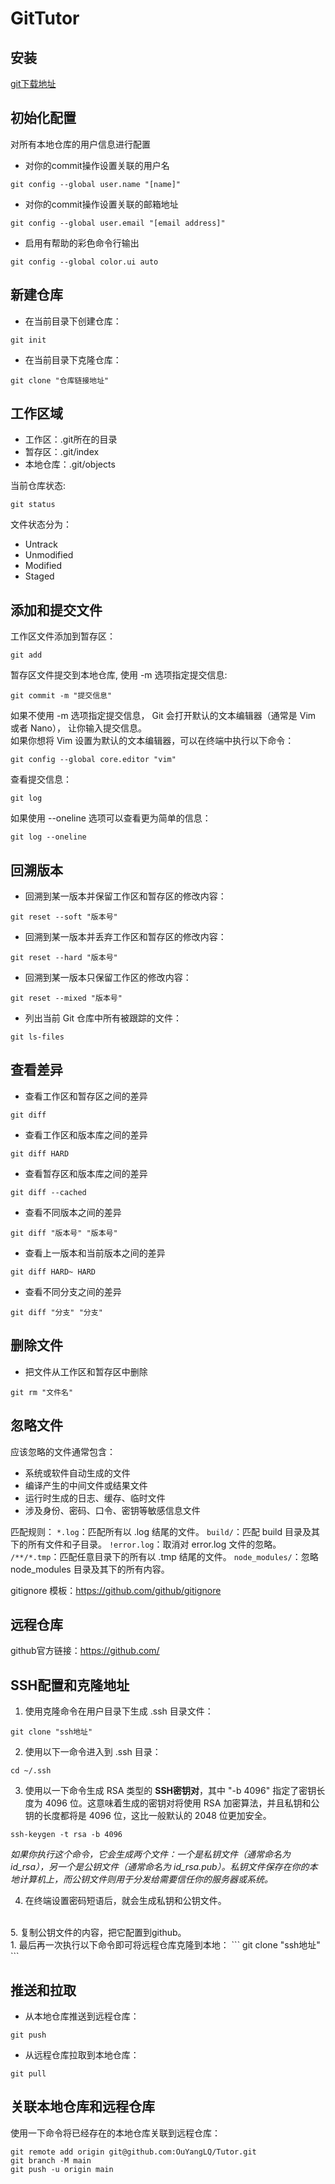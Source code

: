 # GitTutor

## 安装
[git下载地址](git-scm.com)

## 初始化配置
对所有本地仓库的用户信息进行配置

- 对你的commit操作设置关联的用户名
```
git config --global user.name "[name]"
```

- 对你的commit操作设置关联的邮箱地址
```
git config --global user.email "[email address]"
```

- 启用有帮助的彩色命令行输出
```
git config --global color.ui auto
```
## 新建仓库
- 在当前目录下创建仓库：
```
git init
```
- 在当前目录下克隆仓库：
```
git clone "仓库链接地址"
```
## 工作区域
- 工作区：.git所在的目录
- 暂存区：.git/index
- 本地仓库：.git/objects<br>

当前仓库状态:
```
git status
```
文件状态分为：
- Untrack
- Unmodified
- Modified
- Staged

## 添加和提交文件
工作区文件添加到暂存区：
```
git add
```
暂存区文件提交到本地仓库, 使用 -m 选项指定提交信息:
```
git commit -m "提交信息"
```
如果不使用 -m 选项指定提交信息，
Git 会打开默认的文本编辑器（通常是 Vim 或者 Nano），
让你输入提交信息。<br>
如果你想将 Vim 设置为默认的文本编辑器，可以在终端中执行以下命令：
```
git config --global core.editor "vim"
```
查看提交信息：
```
git log
```
如果使用 --oneline 选项可以查看更为简单的信息： 
```
git log --oneline
```
## 回溯版本
- 回溯到某一版本并保留工作区和暂存区的修改内容：
```
git reset --soft "版本号"
```

- 回溯到某一版本并丢弃工作区和暂存区的修改内容：
```
git reset --hard "版本号"
```

- 回溯到某一版本只保留工作区的修改内容：
```
git reset --mixed "版本号"
```
- 列出当前 Git 仓库中所有被跟踪的文件：
```
git ls-files
```
## 查看差异
- 查看工作区和暂存区之间的差异
```
git diff 
```
- 查看工作区和版本库之间的差异
```
git diff HARD
```
- 查看暂存区和版本库之间的差异
```
git diff --cached
```
- 查看不同版本之间的差异
```
git diff "版本号" "版本号"
```
- 查看上一版本和当前版本之间的差异
```
git diff HARD~ HARD
```
- 查看不同分支之间的差异
```
git diff "分支" "分支"
```
## 删除文件
- 把文件从工作区和暂存区中删除
```
git rm "文件名"
```
## 忽略文件
应该忽略的文件通常包含：
- 系统或软件自动生成的文件
- 编译产生的中间文件或结果文件
- 运行时生成的日志、缓存、临时文件
- 涉及身份、密码、口令、密钥等敏感信息文件<br>

匹配规则：
`*.log`：匹配所有以 .log 结尾的文件。
`build/`：匹配 build 目录及其下的所有文件和子目录。
`!error.log`：取消对 error.log 文件的忽略。
`/**/*.tmp`：匹配任意目录下的所有以 .tmp 结尾的文件。
`node_modules/`：忽略 node_modules 目录及其下的所有内容。

gitignore 模板：<https://github.com/github/gitignore>

## 远程仓库

github官方链接：<https://github.com/>

## SSH配置和克隆地址
1. 使用克隆命令在用户目录下生成 .ssh 目录文件：
```
git clone "ssh地址"
```
2. 使用以下一命令进入到 .ssh 目录：
```
cd ~/.ssh
```
3. 使用以一下命令生成 RSA 类型的 **SSH密钥对**，其中 "-b 4096" 指定了密钥长度为 4096 位。这意味着生成的密钥对将使用 RSA 加密算法，并且私钥和公钥的长度都将是 4096 位，这比一般默认的 2048 位更加安全。
```
ssh-keygen -t rsa -b 4096
```
*如果你执行这个命令，它会生成两个文件：一个是私钥文件（通常命名为 id_rsa），另一个是公钥文件（通常命名为 id_rsa.pub）。私钥文件保存在你的本地计算机上，而公钥文件则用于分发给需要信任你的服务器或系统。*

4. 在终端设置密码短语后，就会生成私钥和公钥文件。
<br>
5. 复制公钥文件的内容，把它配置到github。
<br>
1. 最后再一次执行以下命令即可将远程仓库克隆到本地：
```
git clone "ssh地址"
```

## 推送和拉取
- 从本地仓库推送到远程仓库：
```
git push 
```
- 从远程仓库拉取到本地仓库：
```
git pull
```
## 关联本地仓库和远程仓库
使用一下命令将已经存在的本地仓库关联到远程仓库：
```
git remote add origin git@github.com:OuYangLQ/Tutor.git
git branch -M main
git push -u origin main
```





 

